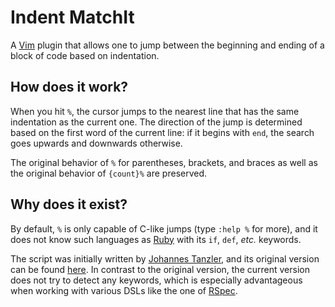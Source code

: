 # Indent MatchIt

A [Vim](http://www.vim.org) plugin that allows one to jump between the
beginning and ending of a block of code based on indentation.

## How does it work?

When you hit `%`, the cursor jumps to the nearest line that has the same
indentation as the current one. The direction of the jump is determined
based on the first word of the current line: if it begins with `end`,
the search goes upwards and downwards otherwise.

The original behavior of `%` for parentheses, brackets, and braces as well
as the original behavior of `{count}%` are preserved.

## Why does it exist?

By default, `%` is only capable of C-like jumps (type `:help %` for more), and
it does not know such languages as [Ruby](https://www.ruby-lang.org/) with its
`if`, `def`, _etc._ keywords.

The script was initially written by
[Johannes Tanzler](http://www.vim.org/account/profile.php?user_id=223),
and its original version can be found
[here](http://www.vim.org/scripts/script.php?script_id=290).
In contrast to the original version, the current version does not try to detect
any keywords, which is especially advantageous when working with various DSLs
like the one of [RSpec](https://github.com/rspec/rspec).
